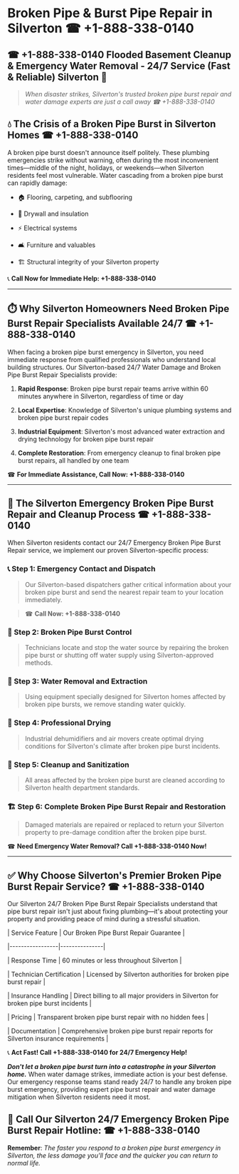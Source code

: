 # Broken Pipe & Burst Pipe Repair in Silverton ☎ +1-888-338-0140  
## ☎ +1-888-338-0140 Flooded Basement Cleanup & Emergency Water Removal - 24/7 Service (Fast & Reliable) Silverton 🚨  

> *When disaster strikes, Silverton's trusted broken pipe burst repair and water damage experts are just a call away ☎ +1-888-338-0140*  

## 💧 The Crisis of a Broken Pipe Burst in Silverton Homes ☎ +1-888-338-0140  

A broken pipe burst doesn't announce itself politely. These plumbing emergencies strike without warning, often during the most inconvenient times—middle of the night, holidays, or weekends—when Silverton residents feel most vulnerable. Water cascading from a broken pipe burst can rapidly damage:  

* 🏠 Flooring, carpeting, and subflooring  
* 🧱 Drywall and insulation  
* ⚡ Electrical systems  
* 🛋️ Furniture and valuables  
* 🏗️ Structural integrity of your Silverton property  

📞 **Call Now for Immediate Help: +1-888-338-0140**  

---  

## ⏱️ Why Silverton Homeowners Need Broken Pipe Burst Repair Specialists Available 24/7 ☎ +1-888-338-0140  

When facing a broken pipe burst emergency in Silverton, you need immediate response from qualified professionals who understand local building structures. Our Silverton-based 24/7 Water Damage and Broken Pipe Burst Repair Specialists provide:  

1. **Rapid Response**: Broken pipe burst repair teams arrive within 60 minutes anywhere in Silverton, regardless of time or day  
2. **Local Expertise**: Knowledge of Silverton's unique plumbing systems and broken pipe burst repair codes  
3. **Industrial Equipment**: Silverton's most advanced water extraction and drying technology for broken pipe burst repair  
4. **Complete Restoration**: From emergency cleanup to final broken pipe burst repairs, all handled by one team  

☎ **For Immediate Assistance, Call Now: +1-888-338-0140**  

---  

## 🔧 The Silverton Emergency Broken Pipe Burst Repair and Cleanup Process ☎ +1-888-338-0140  

When Silverton residents contact our 24/7 Emergency Broken Pipe Burst Repair service, we implement our proven Silverton-specific process:  

### 📞 Step 1: Emergency Contact and Dispatch  
> Our Silverton-based dispatchers gather critical information about your broken pipe burst and send the nearest repair team to your location immediately.  
> ☎ **Call Now: +1-888-338-0140**  

### 🚿 Step 2: Broken Pipe Burst Control  
> Technicians locate and stop the water source by repairing the broken pipe burst or shutting off water supply using Silverton-approved methods.  

### 🌊 Step 3: Water Removal and Extraction  
> Using equipment specially designed for Silverton homes affected by broken pipe bursts, we remove standing water quickly.  

### 💨 Step 4: Professional Drying  
> Industrial dehumidifiers and air movers create optimal drying conditions for Silverton's climate after broken pipe burst incidents.  

### 🧼 Step 5: Cleanup and Sanitization  
> All areas affected by the broken pipe burst are cleaned according to Silverton health department standards.  

### 🏗️ Step 6: Complete Broken Pipe Burst Repair and Restoration  
> Damaged materials are repaired or replaced to return your Silverton property to pre-damage condition after the broken pipe burst.  

☎ **Need Emergency Water Removal? Call +1-888-338-0140 Now!**  

---  

## ✅ Why Choose Silverton's Premier Broken Pipe Burst Repair Service? ☎ +1-888-338-0140  

Our Silverton 24/7 Broken Pipe Burst Repair Specialists understand that pipe burst repair isn't just about fixing plumbing—it's about protecting your property and providing peace of mind during a stressful situation.  

| Service Feature | Our Broken Pipe Burst Repair Guarantee |  
|-----------------|---------------|  
| Response Time | 60 minutes or less throughout Silverton |  
| Technician Certification | Licensed by Silverton authorities for broken pipe burst repair |  
| Insurance Handling | Direct billing to all major providers in Silverton for broken pipe burst incidents |  
| Pricing | Transparent broken pipe burst repair with no hidden fees |  
| Documentation | Comprehensive broken pipe burst repair reports for Silverton insurance requirements |  

📞 **Act Fast! Call +1-888-338-0140 for 24/7 Emergency Help!**  

***Don't let a broken pipe burst turn into a catastrophe in your Silverton home.*** When water damage strikes, immediate action is your best defense. Our emergency response teams stand ready 24/7 to handle any broken pipe burst emergency, providing expert pipe burst repair and water damage mitigation when Silverton residents need it most.  

## 📱 Call Our Silverton 24/7 Emergency Broken Pipe Burst Repair Hotline: ☎ +1-888-338-0140  

**Remember**: *The faster you respond to a broken pipe burst emergency in Silverton, the less damage you'll face and the quicker you can return to normal life.*